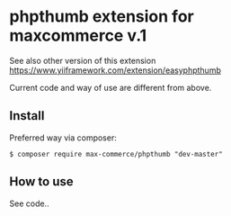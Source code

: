 # phpthumb extension for maxcommerce v.1

See also other version of this extension https://www.yiiframework.com/extension/easyphpthumb

Current code and way of use are different from above.

## Install
Preferred way via composer:
```
$ composer require max-commerce/phpthumb "dev-master"
```

## How to use
See code..
